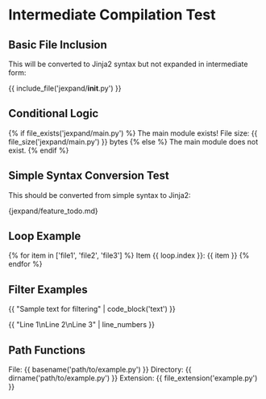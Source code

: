 # Intermediate Compilation Test

## Basic File Inclusion
This will be converted to Jinja2 syntax but not expanded in intermediate form:

{{ include_file('jexpand/__init__.py') }}

## Conditional Logic
{% if file_exists('jexpand/main.py') %}
The main module exists!
File size: {{ file_size('jexpand/main.py') }} bytes
{% else %}
The main module does not exist.
{% endif %}

## Simple Syntax Conversion Test
This should be converted from simple syntax to Jinja2:

{jexpand/feature_todo.md}

## Loop Example
{% for item in ['file1', 'file2', 'file3'] %}
Item {{ loop.index }}: {{ item }}
{% endfor %}

## Filter Examples
{{ "Sample text for filtering" | code_block('text') }}

{{ "Line 1\nLine 2\nLine 3" | line_numbers }}

## Path Functions
File: {{ basename('path/to/example.py') }}
Directory: {{ dirname('path/to/example.py') }}
Extension: {{ file_extension('example.py') }}